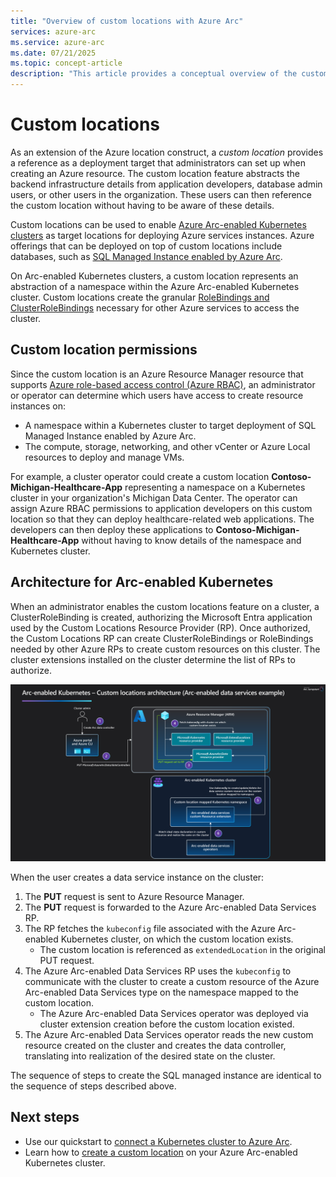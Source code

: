 ```yaml
---
title: "Overview of custom locations with Azure Arc"
services: azure-arc
ms.service: azure-arc
ms.date: 07/21/2025
ms.topic: concept-article
description: "This article provides a conceptual overview of the custom locations capability of Azure Arc."
---
```


# Custom locations

As an extension of the Azure location construct, a *custom location* provides a reference as a deployment target that administrators can set up when creating an Azure resource. The custom location feature abstracts the backend infrastructure details from application developers, database admin users, or other users in the organization. These users can then reference the custom location without having to be aware of these details.

Custom locations can be used to enable [Azure Arc-enabled Kubernetes clusters](../kubernetes/overview.md) as target locations for deploying Azure services instances. Azure offerings that can be deployed on top of custom locations include databases, such as [SQL Managed Instance enabled by Azure Arc](/azure/azure-arc/data/managed-instance-overview).

On Arc-enabled Kubernetes clusters, a custom location represents an abstraction of a namespace within the Azure Arc-enabled Kubernetes cluster. Custom locations create the granular [RoleBindings and ClusterRoleBindings](https://kubernetes.io/docs/reference/access-authn-authz/rbac/#rolebinding-and-clusterrolebinding) necessary for other Azure services to access the cluster.

## Custom location permissions

Since the custom location is an Azure Resource Manager resource that supports [Azure role-based access control (Azure RBAC)](/azure/role-based-access-control/overview), an administrator or operator can determine which users have access to create resource instances on:

* A namespace within a Kubernetes cluster to target deployment of SQL Managed Instance enabled by Azure Arc.
* The compute, storage, networking, and other vCenter or Azure Local resources to deploy and manage VMs.

For example, a cluster operator could create a custom location **Contoso-Michigan-Healthcare-App** representing a namespace on a Kubernetes cluster in your organization's Michigan Data Center. The operator can assign Azure RBAC permissions to application developers on this custom location so that they can deploy healthcare-related web applications. The developers can then deploy these applications to **Contoso-Michigan-Healthcare-App** without having to know details of the namespace and Kubernetes cluster.

## Architecture for Arc-enabled Kubernetes

When an administrator enables the custom locations feature on a cluster, a ClusterRoleBinding is created, authorizing the Microsoft Entra application used by the Custom Locations Resource Provider (RP). Once authorized, the Custom Locations RP can create ClusterRoleBindings or RoleBindings needed by other Azure RPs to create custom resources on this cluster. The cluster extensions installed on the cluster determine the list of RPs to authorize.

[ ![Diagram showing custom locations architecture on Arc-enabled Kubernetes.](../kubernetes/media/conceptual-custom-locations-usage.png) ](../kubernetes/media/conceptual-custom-locations-usage.png#lightbox)

When the user creates a data service instance on the cluster:

1. The **PUT** request is sent to Azure Resource Manager.
1. The **PUT** request is forwarded to the Azure Arc-enabled Data Services RP.
1. The RP fetches the `kubeconfig` file associated with the Azure Arc-enabled Kubernetes cluster, on which the custom location exists.
   * The custom location is referenced as `extendedLocation` in the original PUT request.
1. The Azure Arc-enabled Data Services RP uses the `kubeconfig` to communicate with the cluster to create a custom resource of the Azure Arc-enabled Data Services type on the namespace mapped to the custom location.
   * The Azure Arc-enabled Data Services operator was deployed via cluster extension creation before the custom location existed.
1. The Azure Arc-enabled Data Services operator reads the new custom resource created on the cluster and creates the data controller, translating into realization of the desired state on the cluster.

The sequence of steps to create the SQL managed instance are identical to the sequence of steps described above.

## Next steps

* Use our quickstart to [connect a Kubernetes cluster to Azure Arc](../kubernetes/quickstart-connect-cluster.md).
* Learn how to [create a custom location](../kubernetes/custom-locations.md) on your Azure Arc-enabled Kubernetes cluster.
